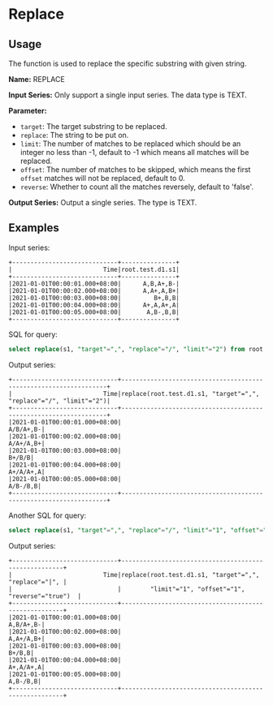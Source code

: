 # Replace

## Usage

The function is used to replace the specific substring with given string.

**Name:** REPLACE

**Input Series:** Only support a single input series. The data type is TEXT.

**Parameter:**

+ `target`: The target substring to be replaced.
+ `replace`: The string to be put on.
+ `limit`: The number of matches to be replaced which should be an integer no less than -1, 
  default to -1 which means all matches will be replaced.
+ `offset`: The number of matches to be skipped, which means the first `offset` matches will not be replaced, default to 0.
+ `reverse`: Whether to count all the matches reversely, default to 'false'.

**Output Series:** Output a single series. The type is TEXT.

## Examples

Input series:

```
+-----------------------------+---------------+
|                         Time|root.test.d1.s1|
+-----------------------------+---------------+
|2021-01-01T00:00:01.000+08:00|      A,B,A+,B-|
|2021-01-01T00:00:02.000+08:00|      A,A+,A,B+|
|2021-01-01T00:00:03.000+08:00|         B+,B,B|
|2021-01-01T00:00:04.000+08:00|      A+,A,A+,A|
|2021-01-01T00:00:05.000+08:00|       A,B-,B,B|
+-----------------------------+---------------+
```

SQL for query:

```sql
select replace(s1, "target"=",", "replace"="/", "limit"="2") from root.test.d1
```

Output series:

```
+-----------------------------+------------------------------------------------------------------+
|                         Time|replace(root.test.d1.s1, "target"=",", "replace"="/", "limit"="2")|
+-----------------------------+------------------------------------------------------------------+
|2021-01-01T00:00:01.000+08:00|                                                         A/B/A+,B-|
|2021-01-01T00:00:02.000+08:00|                                                         A/A+/A,B+|
|2021-01-01T00:00:03.000+08:00|                                                            B+/B/B|
|2021-01-01T00:00:04.000+08:00|                                                         A+/A/A+,A|
|2021-01-01T00:00:05.000+08:00|                                                          A/B-/B,B|
+-----------------------------+------------------------------------------------------------------+
```

Another SQL for query:

```sql
select replace(s1, "target"=",", "replace"="/", "limit"="1", "offset"="1", "reverse"="true") from root.test.d1
```

Output series:

```
+-----------------------------+------------------------------------------------------+
|                         Time|replace(root.test.d1.s1, "target"=",", "replace"="|", | 
|                             |        "limit"="1", "offset"="1", "reverse"="true")  |
+-----------------------------+------------------------------------------------------+
|2021-01-01T00:00:01.000+08:00|                                             A,B/A+,B-|
|2021-01-01T00:00:02.000+08:00|                                             A,A+/A,B+|
|2021-01-01T00:00:03.000+08:00|                                                B+/B,B|
|2021-01-01T00:00:04.000+08:00|                                             A+,A/A+,A|
|2021-01-01T00:00:05.000+08:00|                                              A,B-/B,B|
+-----------------------------+------------------------------------------------------+
```
